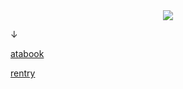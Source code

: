 　<p align="center">![](https://komarev.com/ghpvc/?username=2ft-high&label=visitors&color=6F4685)</p>


↓

[atabook](https://floortub.atabook.org/) 

[rentry](https://rentry.co/formaan)
